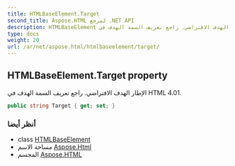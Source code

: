 ```yaml
---
title: HTMLBaseElement.Target
second_title: Aspose.HTML لمرجع .NET API
description: HTMLBaseElement ملكية. الإطار الهدف الافتراضي. راجع تعريف السمة الهدف في HTML 4.01.
type: docs
weight: 20
url: /ar/net/aspose.html/htmlbaseelement/target/
---
```

## HTMLBaseElement.Target property

الإطار الهدف الافتراضي. راجع تعريف السمة الهدف في HTML 4.01.

```csharp
public string Target { get; set; }
```

### أنظر أيضا

* class [HTMLBaseElement](../)
* مساحة الاسم [Aspose.Html](../../htmlbaseelement/)
* المجسم [Aspose.HTML](../../../)


